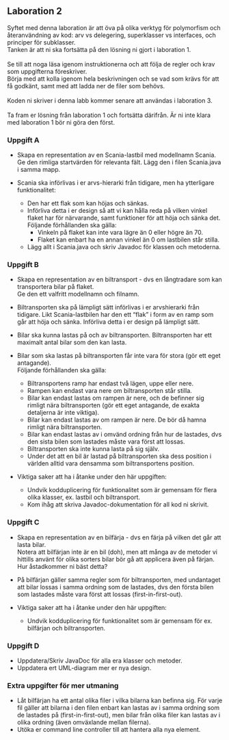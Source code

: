 ## Laboration 2

Syftet med denna laboration är att öva på olika verktyg för polymorfism och återanvändning av kod: arv vs delegering, superklasser vs interfaces, och principer för subklasser. <br>
Tanken är att ni ska fortsätta på den lösning ni gjort i laboration 1. <br>
<br>
Se till att noga läsa igenom instruktionerna och att följa de regler och krav som uppgifterna föreskriver. <br>
Börja med att kolla igenom hela beskrivningen och se vad som krävs för att få godkänt, samt med att ladda ner de filer som behövs.<br>
<br>
Koden ni skriver i denna labb kommer senare att användas i laboration 3.<br>
<br>
Ta fram er lösning från laboration 1 och fortsätta därifrån. Är ni inte klara med laboration 1 bör ni göra den först.

### Uppgift A
* Skapa en representation av en Scania-lastbil med modellnamn Scania.<br>
  Ge den rimliga startvärden för relevanta fält. Lägg den i filen Scania.java i samma mapp.

* Scania ska införlivas i er arvs-hierarki från tidigare, men ha ytterligare funktionalitet: 
  * Den har ett flak som kan höjas och sänkas.
  * Införliva detta i er design så att vi kan hålla reda på vilken vinkel flaket har för närvarande, samt funktioner för att höja och sänka det.<br>
    Följande förhållanden ska gälla:<br>
    * Vinkeln på flaket kan inte vara lägre än 0 eller högre än 70.
    * Flaket kan enbart ha en annan vinkel än 0 om lastbilen står stilla.
  * Lägg allt i Scania.java och skriv Javadoc för klassen och metoderna.

### Uppgift B

* Skapa en representation av en biltransport - dvs en långtradare som kan transportera bilar på flaket. <br>
  Ge den ett valfritt modellnamn och filnamn.
* Biltransporten ska på lämpligt sätt införlivas i er arvshierarki från tidigare. Likt Scania-lastbilen har den ett “flak” i form av en ramp som går att höja och sänka. Införliva detta i er design på lämpligt sätt.

* Bilar ska kunna lastas på och av biltransporten. Biltransporten har ett maximalt antal bilar som den kan lasta. 
* Bilar som ska lastas på biltransporten får inte vara för stora (gör ett eget antagande).<br>
  Följande förhållanden ska gälla:
  * Biltransportens ramp har endast två lägen, uppe eller nere.
  * Rampen kan endast vara nere om biltransporten står stilla.
  * Bilar kan endast lastas om rampen är nere, och de befinner sig rimligt nära biltransporten (gör ett eget antagande, de exakta detaljerna är inte viktiga).
  * Bilar kan endast lastas av om rampen är nere. De bör då hamna rimligt nära biltransporten.
  * Bilar kan endast lastas av i omvänd ordning från hur de lastades, dvs den sista bilen som lastades måste vara först att lossas.
  * Biltransporten ska inte kunna lasta på sig själv.
  * Under det att en bil är lastad på biltransporten ska dess position i världen alltid vara densamma som biltransportens position.
* Viktiga saker att ha i åtanke under den här uppgiften:
  * Undvik kodduplicering för funktionalitet som är gemensam för flera olika klasser, ex. lastbil och biltransport.
  * Kom ihåg att skriva Javadoc-dokumentation för all kod ni skrivit.

### Uppgift C

* Skapa en representation av en bilfärja - dvs en färja på vilken det går att lasta bilar. <br>
  Notera att bilfärjan inte är en bil (doh), men att många av de metoder vi hittills använt för olika sorters bilar bör gå att applicera även på färjan. <br>
  Hur åstadkommer ni bäst detta?

* På bilfärjan gäller samma regler som för biltransporten, med undantaget att bilar lossas i samma ordning som de lastades, dvs den första bilen som lastades måste vara först att lossas (first-in-first-out).
* Viktiga saker att ha i åtanke under den här uppgiften:
  * Undvik kodduplicering för funktionalitet som är gemensam för ex. bilfärjan och biltransporten.
 
 ### Uppgift D
 
 * Uppdatera/Skriv JavaDoc för alla era klasser och metoder.
 * Uppdatera ert UML-diagram mer er nya design.
 
 
### Extra uppgifter för mer utmaning
  * Låt bilfärjan ha ett antal olika filer i vilka bilarna kan befinna sig. För varje fil gäller att bilarna i den filen enbart kan lastas av i samma ordning som de lastades på (first-in-first-out), men bilar från olika filer kan lastas av i olika ordning (även omväxlande mellan filerna).
  * Utöka er command line controller till att hantera alla nya element.
